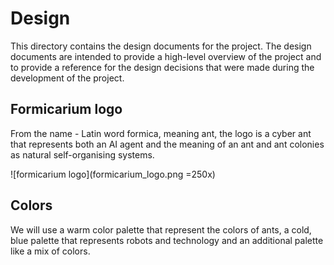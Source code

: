 # Design
This directory contains the design documents for the project. The design documents are intended to provide a high-level overview of the project and to provide a reference for the design decisions that were made during the development of the project.

## Formicarium logo
From the name - Latin word formica, meaning ant, the logo is a cyber ant that represents both an AI agent and the meaning of an ant and ant colonies as natural self-organising systems.

![formicarium logo](formicarium_logo.png =250x)

## Colors 
We will use a warm color palette that represent the colors of ants, a cold, blue palette that represents robots and technology and an additional palette like a mix of colors.
